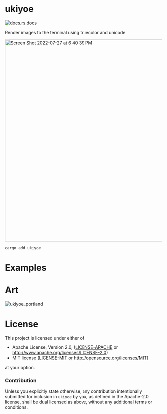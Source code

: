 # ukiyoe

<a href="https://docs.rs/ukiyoe"><img src="https://img.shields.io/badge/docs-latest-blue.svg?style=flat-square" alt="docs.rs docs" /></a>

Render images to the terminal using truecolor and unicode

<img width="651" alt="Screen Shot 2022-07-27 at 6 40 39 PM" src="https://user-images.githubusercontent.com/294042/181401896-567d0d21-2d23-4452-9a77-a39327c32f1d.png">

```terminal
cargo add ukiyoe
```

# Examples

# Art

![ukiyoe_portland](https://user-images.githubusercontent.com/294042/181436102-fdef0292-2170-4b5f-9779-de3c4a22ce4c.png)

# License

This project is licensed under either of

 * Apache License, Version 2.0, ([LICENSE-APACHE](LICENSE-APACHE) or
   http://www.apache.org/licenses/LICENSE-2.0)
 * MIT license ([LICENSE-MIT](LICENSE-MIT) or
   http://opensource.org/licenses/MIT)

at your option.

### Contribution

Unless you explicitly state otherwise, any contribution intentionally submitted
for inclusion in `ukiyoe` by you, as defined in the Apache-2.0 license, shall be
dual licensed as above, without any additional terms or conditions.
